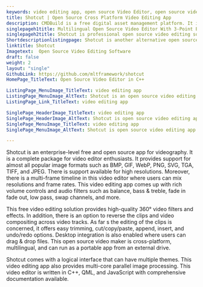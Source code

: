 ```yaml
---
keywords: video editing app, open source Video Editor, open source video editing software, app for videography, open source video maker
title: Shotcut | Open Source Cross Platform Video Editing App
description: CMDBuild is a free digital asset management platform. It is built on top of enterprise architecture with features such as a visual graph, DB modeling, and more.
singlepageh1title: Multilingual Open Source Video Editor With 3-Point Editing
singlepageh2title: Shotcut is professional open source video editing software . It offers powerful features such as 4K resolutions, volume control, video filters, 3-point editing.
Shortdescriptionlistingpage: Shotcut is another alternative open source video editing app. It provides support for popular video/audio/image formats along with many other features such as 3-point editing, and more.
linktitle: Shotcut
Imagetext:  Open Source Video Editing Software
draft: false
weight: 2
layout: "single"
GithubLink: https://github.com/mltframework/shotcut
HomePage_TitleText: Open Source Video Editor in C++

ListingPage_MenuImage_TitleText: video editing app
ListingPage_MenuImage_AltText: Shotcut is an open source video editing app
ListingPage_Link_TitleText: video editing app

SinglePage_HeaderImage_TitleText: video editing app
SinglePage_HeaderImage_AltText: Shotcut is open source video editing app
SinglePage_MenuImage_TitleText: video editing app
SinglePage_MenuImage_AltText: Shotcut is open source video editing app

---
```


Shotcut is an enterprise-level free and open source app for videography. It is a complete package for video editor enthusiasts. It provides support for almost all popular image formats such as BMP, GIF, WebP, PNG, SVG, TGA, TIFF, and JPEG. There is support available for high resolutions. Moreover, there is a multi-frame timeline in this video editor where users can mix resolutions and frame rates. This video editing app comes up with rich volume controls and audio filters such as balance, bass & treble, fade in fade out, low pass, swap channels, and more.

This free video editing solution provides high-quality 360° video filters and effects. In addition, there is an option to reverse the clips and video compositing across video tracks. As far s the editing of the clips is concerned, it offers easy trimming, cut/copy/paste, append, insert, and undo/redo options. Desktop integration is also enabled where users can drag & drop files. This open source video maker is cross-platform, multilingual, and can run as a portable app from an external drive.

Shotcut comes with a logical interface that can have multiple themes. This video editing app also provides multi-core parallel image processing. This video editor is written in C++, QML, and JavaScript with comprehensive documentation available.

<a class="anchor" id="requirements" name="requirements" style="font-size: 12.16px;"></a>
